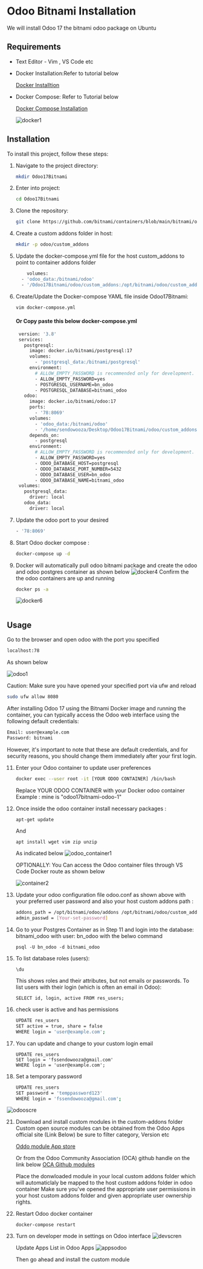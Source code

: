 
# Odoo Bitnami Installation

We will install Odoo 17 the bitnami odoo package on Ubuntu 

## Requirements
- Text Editor - Vim , VS Code etc

- Docker Installation:Refer to tutorial below
  
  [Docker Installtion](https://docs.docker.com/desktop/install/linux/ubuntu/)
  
- Docker Compose: Refer to Tutorial below

  [Docker Compose Installation](https://phoenixnap.com/kb/install-docker-compose-on-ubuntu-20-04)
  
  ![docker1](https://github.com/user-attachments/assets/d6b5186b-79f2-4f58-90c7-1fd7de5ee56f)


## Installation

To install this project, follow these steps:


1. Navigate to the project directory:
    ```bash
    mkdir Odoo17Bitnami
    ```
2. Enter into project:
    ```bash
    cd Odoo17Bitnami
    ```
3. Clone the repository:
    ```bash
    git clone https://github.com/bitnami/containers/blob/main/bitnami/odoo/docker-compose.yml
    ```
4. Create a custom addons folder in host:
    ```bash
    mkdir -p odoo/custom_addons
    ```
5. Update the docker-compose.yml file for the host custom_addons to point to container addons folder
    ```bash
        volumes:
      - 'odoo_data:/bitnami/odoo'
      - '/Odoo17Bitnami/odoo/custom_addons:/opt/bitnami/odoo/custom_addons'
    ```
6. Create/Update the Docker-compose YAML file inside Odoo17Bitnami:
    ```bash
    vim docker-compose.yml
    ```
    #### Or Copy paste this below docker-compose.yml
   ```bash
    version: '3.8'
    services:
      postgresql:
        image: docker.io/bitnami/postgresql:17
        volumes:
          - 'postgresql_data:/bitnami/postgresql'
        environment:
          # ALLOW_EMPTY_PASSWORD is recommended only for development.
          - ALLOW_EMPTY_PASSWORD=yes
          - POSTGRESQL_USERNAME=bn_odoo
          - POSTGRESQL_DATABASE=bitnami_odoo
      odoo:
        image: docker.io/bitnami/odoo:17
        ports:
          - '78:8069'
        volumes:
          - 'odoo_data:/bitnami/odoo'
          - '/home/sendowooza/Desktop/Odoo17Bitnami/odoo/custom_addons:/opt/bitnami/odoo/custom_addons'
        depends_on:
          - postgresql
        environment:
          # ALLOW_EMPTY_PASSWORD is recommended only for development.
          - ALLOW_EMPTY_PASSWORD=yes
          - ODOO_DATABASE_HOST=postgresql
          - ODOO_DATABASE_PORT_NUMBER=5432
          - ODOO_DATABASE_USER=bn_odoo
          - ODOO_DATABASE_NAME=bitnami_odoo
    volumes:
      postgresql_data:
        driver: local
      odoo_data:
        driver: local
    ```
7. Update the odoo port to your desired
   ```bash
   - '78:8069'
   ```
9. Start Odoo docker compose :
    ```bash
   docker-compose up -d
    ```
10. Docker will automatically pull odoo bitnami package and create the odoo and odoo postgres container as shown below
    ![docker4](https://github.com/user-attachments/assets/0448be54-6fa1-4be3-84a0-9e00184a4dac)
    Confirm the the odoo containers are up and running
    ```bash
    docker ps -a
    ```
    ![docker6](https://github.com/user-attachments/assets/019a4d92-8407-47fd-b01a-249c2efdc734)

    ```
## Usage

Go to the browser and open odoo with the port you specified

```bash
localhost:78
```
As shown below

![odoo1](https://github.com/user-attachments/assets/55004fa4-b100-471d-a24a-ccc97ba475df)

Caution: Make sure you have opened your specified port via ufw and reload
```bash
sudo ufw allow 8080
```

After installing Odoo 17 using the Bitnami Docker image and running the container, you can typically access the Odoo web interface using the following default credentials:
```bash
Email: user@example.com
Password: bitnami
```
However, it's important to note that these are default credentials, and for security reasons, you should change them immediately after your first login.

11. Enter your Odoo container to update user preferences
    ```bash
    docker exec --user root -it [YOUR ODOO CONTAINER] /bin/bash
    ```
    Replace YOUR ODOO CONTAINER with your Docker odoo container Example : mine is "odoo17bitnami-odoo-1"
12. Once inside the odoo container install necessary packages :
    ```bash
    apt-get update
    ```
    And
    ```
    apt install wget vim zip unzip
    ```
    As indicated below
    ![odoo_container1](https://github.com/user-attachments/assets/197b1a0f-ac42-4d26-9805-9a0ba06fa0f5)

    OPTIONALLY: You Can access the Odoo container files through VS Code Docker route as shown below
    
    ![container2](https://github.com/user-attachments/assets/31b7a07e-dfa3-4678-a65c-e92f461dad62)
13. Update your odoo configuration file odoo.conf as shown above with your preferred user password and also your host custom addons path :
    ```bash
    addons_path = /opt/bitnami/odoo/addons /opt/bitnami/odoo/custom_addons
    admin_passwd = [Your-set-password]
    ```
14. Go to your Postgres Container as in Step 11 and login into the database: bitnami_odoo with user: bn_odoo with the belwo command
    ```
    psql -U bn_odoo -d bitnami_odoo
    ```
15. To list database roles (users):
    ```
    \du
    ```
    This shows roles and their attributes, but not emails or passwords.
    To list users with their login (which is often an email in Odoo):
    ```
    SELECT id, login, active FROM res_users;
    ```
17. check user is active and has permissions
    ```bash
    UPDATE res_users 
    SET active = true, share = false 
    WHERE login = 'user@example.com';
    ```
18. You can update and change to your custom login email
    ```
    UPDATE res_users 
    SET login = 'fssendowooza@gmail.com'
    WHERE login = 'user@example.com';
    ```
20. Set a temporary password

    ```bash
    UPDATE res_users 
    SET password = 'temppassword123'
    WHERE login = 'fssendowooza@gmail.com';

    
![odooscre](https://github.com/user-attachments/assets/4ca5801a-3658-4d95-8b30-ec5ed5b7b3f9)

21. Download and install custom modules in the custom-addons folder
    Custom open source modules can be obtained from the Odoo Apps official site (Link Below) be sure to filter category, Version etc
    
    [Oddo module App store](https://apps.odoo.com/apps)
    
    
    Or from the Odoo Community Association (OCA) github handle on the link below
    [OCA Github modules](https://github.com/oca)

    Place the donwloaded module in your local custom addons folder which will automaticlaly be mapped to the host custom addons folder in odoo container
    Make sure you've opened the appropriate user permissions in your host custom addons folder and given appropriate user ownership rights.
22. Restart Odoo docker container
    ```
    docker-compose restart
    ```
    
24. Turn on developer mode in settings on Odoo interface
    ![devscren](https://github.com/user-attachments/assets/c7b8d346-608e-4d82-9063-3e84901ac966)

    Update Apps List in Odoo Apps
    ![appsodoo](https://github.com/user-attachments/assets/125cb307-5f40-4472-99c4-d05bc816dbb2)

    Then go ahead and install the custom module 
